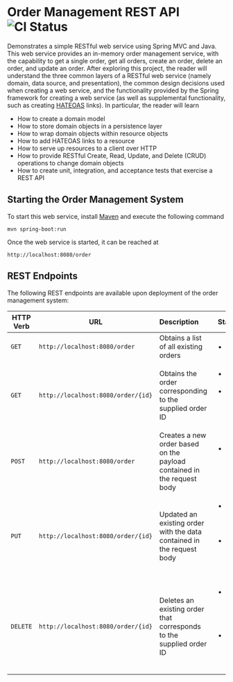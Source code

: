 # Order Management REST API ![CI Status](https://travis-ci.org/albanoj2/order-rest-backend.svg?branch=master)

Demonstrates a simple RESTful web service using Spring MVC and Java. This web service provides an in-memory order management service, with the capability to get a single order, get all orders, create an order, delete an order, and update an order. After exploring this project, the reader will understand the three common layers of a RESTful web service (namely domain, data source, and presentation), the common design decisions used when creating a web service, and the functionality provided by the Spring framework for creating a web service (as well as supplemental functionality, such as creating [HATEOAS](http://projects.spring.io/spring-hateoas/) links). In particular, the reader will learn

 - How to create a domain model
 - How to store domain objects in a persistence layer
 - How to wrap domain objects within resource objects
 - How to add HATEOAS links to a resource
 - How to serve up resources to a client over HTTP
 - How to provide RESTful Create, Read, Update, and Delete (CRUD) operations to change domain objects
 - How to create unit, integration, and acceptance tests that exercise a REST API

## Starting the Order Management System
To start this web service, install [Maven](https://maven.apache.org/install.html) and execute the following command

    mvn spring-boot:run
    
Once the web service is started, it can be reached at

    http://localhost:8080/order

## REST Endpoints
The following REST endpoints are available upon deployment of the order management system:

| HTTP Verb        | URL           | Description  | Status Codes |
| ------------- |-------------|:-----| ----|
| `GET` | `http://localhost:8080/order` | Obtains a list of all existing orders | <ul><li>`200 OK`</li></ul> |
| `GET` | `http://localhost:8080/order/{id}` | Obtains the order corresponding to the supplied order ID | <ul><li>`200 OK` if order exists</li><li>`404 Not Found` if order does not exist</li></ul> |
| `POST` | `http://localhost:8080/order` | Creates a new order based on the payload contained in the request body | <ul><li>`201 Created` if order successfully created</li></ul> |
| `PUT` | `http://localhost:8080/order/{id}` | Updated an existing order with the data contained in the request body | <ul><li>`200 OK` if order succesfully updated</li><li>`404 Not Found` if order does not exist</li></ul> |
| `DELETE` | `http://localhost:8080/order/{id}` | Deletes an existing order that corresponds to the supplied order ID | <ul><li>`203 No Content` if order succesfully deleted</li><li>`404 Not Found` if order does not exist</li></ul> |
